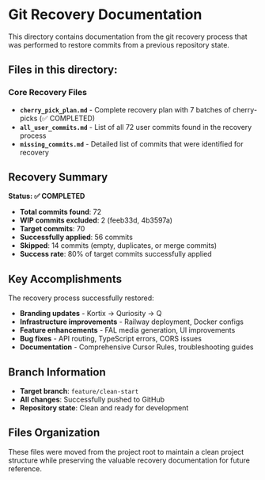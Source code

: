 # Git Recovery Documentation

This directory contains documentation from the git recovery process that was performed to restore commits from a previous repository state.

## Files in this directory:

### Core Recovery Files
- **`cherry_pick_plan.md`** - Complete recovery plan with 7 batches of cherry-picks (✅ COMPLETED)
- **`all_user_commits.md`** - List of all 72 user commits found in the recovery process
- **`missing_commits.md`** - Detailed list of commits that were identified for recovery

## Recovery Summary

**Status: ✅ COMPLETED**
- **Total commits found**: 72
- **WIP commits excluded**: 2 (feeb33d, 4b3597a)
- **Target commits**: 70
- **Successfully applied**: 56 commits
- **Skipped**: 14 commits (empty, duplicates, or merge commits)
- **Success rate**: 80% of target commits successfully applied

## Key Accomplishments

The recovery process successfully restored:
- **Branding updates** - Kortix → Quriosity → Q
- **Infrastructure improvements** - Railway deployment, Docker configs
- **Feature enhancements** - FAL media generation, UI improvements
- **Bug fixes** - API routing, TypeScript errors, CORS issues
- **Documentation** - Comprehensive Cursor Rules, troubleshooting guides

## Branch Information

- **Target branch**: `feature/clean-start`
- **All changes**: Successfully pushed to GitHub
- **Repository state**: Clean and ready for development

## Files Organization

These files were moved from the project root to maintain a clean project structure while preserving the valuable recovery documentation for future reference.
